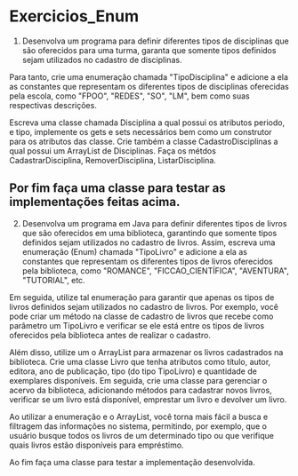 # Exercicios_Enum
1) Desenvolva um programa para definir diferentes tipos de disciplinas que são oferecidos para uma turma, garanta que somente tipos definidos sejam utilizados no cadastro de disciplinas. 

 Para tanto, crie uma enumeração chamada "TipoDisciplina" e adicione a ela as constantes que representam os diferentes tipos de disciplinas oferecidas pela escola, como "FPOO", "REDES", "SO", "LM", bem como suas respectivas descrições.

 Escreva uma classe chamada Disciplina a qual possui os atributos periodo, e tipo, implemente os gets e sets necessários bem como um construtor para os atributos das classe. Crie também a classe CadastroDisciplinas a qual possui um ArrayList de Disciplinas.
 Faça os métdos CadastrarDisciplina, RemoverDisciplina, ListarDisciplina.

 Por fim faça uma classe para testar as implementações feitas acima. 
------

2) Desenvolva um programa em Java para definir diferentes tipos de livros que são oferecidos em uma biblioteca, garantindo que somente tipos definidos sejam utilizados no cadastro de livros. Assim, escreva uma enumeração (Enum) chamada "TipoLivro" e adicione a ela as constantes que representam os diferentes tipos de livros oferecidos pela biblioteca, como "ROMANCE", "FICCAO_CIENTÍFICA", "AVENTURA", "TUTORIAL", etc.

 Em seguida, utilize tal enumeração para garantir que apenas os tipos de livros definidos sejam utilizados no cadastro de livros. Por exemplo, você pode criar um método na classe de cadastro de livros que recebe como parâmetro um TipoLivro e verificar se ele está entre os tipos de livros oferecidos pela biblioteca antes de realizar o cadastro.

  Além disso, utilize um o ArrayList para armazenar os livros cadastrados na biblioteca. Crie uma classe Livro que tenha atributos como título, autor, editora, ano de publicação, tipo (do tipo TipoLivro) e quantidade de exemplares disponíveis. Em seguida, crie uma classe para gerenciar o acervo da biblioteca, adicionando métodos para cadastrar novos livros, verificar se um livro está disponível, emprestar um livro e devolver um livro.

Ao utilizar a enumeração e o ArrayList, você torna mais fácil a busca e filtragem das informações no sistema, permitindo, por exemplo, que o usuário busque todos os livros de um determinado tipo ou que verifique quais livros estão disponíveis para empréstimo.

Ao fim faça uma classe para testar a implementação desenvolvida.

